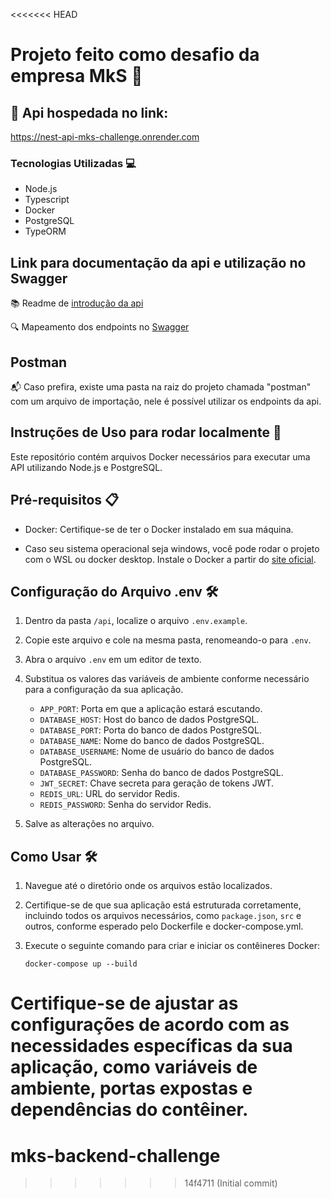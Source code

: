 <<<<<<< HEAD
# Projeto feito como desafio da empresa MkS 🚀

## 🔗 Api hospedada no link: 

<a href="https://nest-api-mks-challenge.onrender.com" target="_blank">https://nest-api-mks-challenge.onrender.com</a>

### Tecnologias Utilizadas 💻

- Node.js
- Typescript
- Docker
- PostgreSQL
- TypeORM

## Link para documentação da api e utilização no Swagger

📚 Readme de <a href="https://github.com/Marcos-SCO/nest-api-mks-challenge/tree/main/api#readme">introdução da api</a> 

🔍 Mapeamento dos endpoints no <a href="https://app.swaggerhub.com/apis-docs/SKYP33_1/mks-nest-api-challenge/1.0.0" target="_blank">Swagger</a>

## Postman

📬 Caso prefira, existe uma pasta na raiz do projeto chamada "postman" com um arquivo de importação, nele é possível utilizar os endpoints da api.

## Instruções de Uso para rodar localmente 🚀

Este repositório contém arquivos Docker necessários para executar uma API utilizando Node.js e PostgreSQL.

## Pré-requisitos 📋

- Docker: Certifique-se de ter o Docker instalado em sua máquina. 

- Caso seu sistema operacional seja windows, você pode rodar o projeto com o WSL ou docker desktop. Instale o Docker a partir do <a href="https://www.docker.com/products/docker-desktop" target="_blank">site oficial</a>.


## Configuração do Arquivo .env 🛠️

1. Dentro da pasta `/api`, localize o arquivo `.env.example`.

2. Copie este arquivo e cole na mesma pasta, renomeando-o para `.env`.

3. Abra o arquivo `.env` em um editor de texto.

4. Substitua os valores das variáveis de ambiente conforme necessário para a configuração da sua aplicação.

    - `APP_PORT`: Porta em que a aplicação estará escutando.
    - `DATABASE_HOST`: Host do banco de dados PostgreSQL.
    - `DATABASE_PORT`: Porta do banco de dados PostgreSQL.
    - `DATABASE_NAME`: Nome do banco de dados PostgreSQL.
    - `DATABASE_USERNAME`: Nome de usuário do banco de dados PostgreSQL.
    - `DATABASE_PASSWORD`: Senha do banco de dados PostgreSQL.
    - `JWT_SECRET`: Chave secreta para geração de tokens JWT.
    - `REDIS_URL`: URL do servidor Redis.
    - `REDIS_PASSWORD`: Senha do servidor Redis.

5. Salve as alterações no arquivo.

## Como Usar 🛠️

1. Navegue até o diretório onde os arquivos estão localizados.

2. Certifique-se de que sua aplicação está estruturada corretamente, incluindo todos os arquivos necessários, como `package.json`, `src` e outros, conforme esperado pelo Dockerfile e docker-compose.yml.

3. Execute o seguinte comando para criar e iniciar os contêineres Docker:

    ```
    docker-compose up --build
    ```

Certifique-se de ajustar as configurações de acordo com as necessidades específicas da sua aplicação, como variáveis de ambiente, portas expostas e dependências do contêiner.
=======
# mks-backend-challenge
>>>>>>> 14f4711 (Initial commit)
